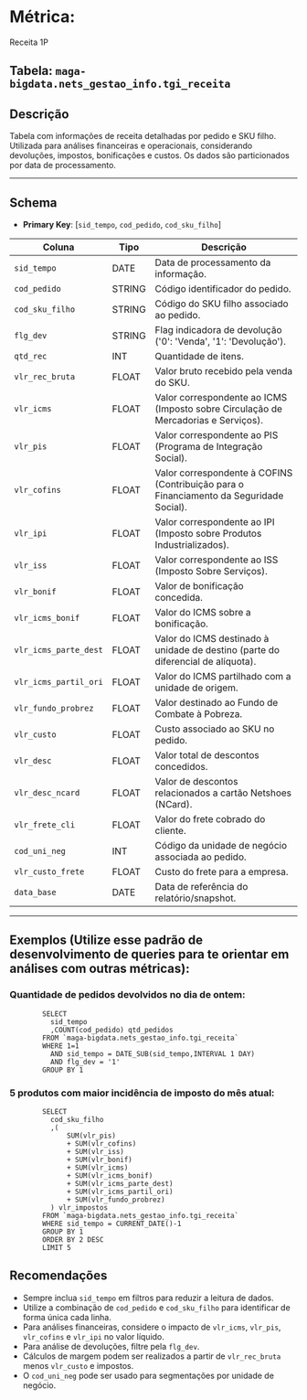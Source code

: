 # Métrica:  
Receita 1P  

## Tabela: `maga-bigdata.nets_gestao_info.tgi_receita`

## Descrição  
Tabela com informações de receita detalhadas por pedido e SKU filho. Utilizada para análises financeiras e operacionais, considerando devoluções, impostos, bonificações e custos. Os dados são particionados por data de processamento.

---

## Schema  

- **Primary Key**: [`sid_tempo`, `cod_pedido`, `cod_sku_filho`]  

| Coluna                      | Tipo    | Descrição                                                                                              |
|-----------------------------|---------|--------------------------------------------------------------------------------------------------------|
| `sid_tempo`                 | DATE    | Data de processamento da informação.                                                                   |
| `cod_pedido`                | STRING  | Código identificador do pedido.                                                                        |
| `cod_sku_filho`             | STRING  | Código do SKU filho associado ao pedido.                                                               |
| `flg_dev`                   | STRING  | Flag indicadora de devolução ('0': 'Venda', '1': 'Devolução').                                         |
| `qtd_rec`                   | INT     | Quantidade de itens.                                                                                   |
| `vlr_rec_bruta`             | FLOAT   | Valor bruto recebido pela venda do SKU.                                                                |
| `vlr_icms`                  | FLOAT   | Valor correspondente ao ICMS (Imposto sobre Circulação de Mercadorias e Serviços).                     |
| `vlr_pis`                   | FLOAT   | Valor correspondente ao PIS (Programa de Integração Social).                                           |
| `vlr_cofins`                | FLOAT   | Valor correspondente à COFINS (Contribuição para o Financiamento da Seguridade Social).                |
| `vlr_ipi`                   | FLOAT   | Valor correspondente ao IPI (Imposto sobre Produtos Industrializados).                                 |
| `vlr_iss`                   | FLOAT   | Valor correspondente ao ISS (Imposto Sobre Serviços).                                                  |
| `vlr_bonif`                 | FLOAT   | Valor de bonificação concedida.                                                                        |
| `vlr_icms_bonif`            | FLOAT   | Valor do ICMS sobre a bonificação.                                                                     |
| `vlr_icms_parte_dest`       | FLOAT   | Valor do ICMS destinado à unidade de destino (parte do diferencial de alíquota).                       |
| `vlr_icms_partil_ori`       | FLOAT   | Valor do ICMS partilhado com a unidade de origem.                                                      |
| `vlr_fundo_probrez`         | FLOAT   | Valor destinado ao Fundo de Combate à Pobreza.                                                         |
| `vlr_custo`                 | FLOAT   | Custo associado ao SKU no pedido.                                                                      |
| `vlr_desc`                  | FLOAT   | Valor total de descontos concedidos.                                                                   |
| `vlr_desc_ncard`            | FLOAT   | Valor de descontos relacionados a cartão Netshoes (NCard).                                             |
| `vlr_frete_cli`             | FLOAT   | Valor do frete cobrado do cliente.                                                                     |
| `cod_uni_neg`               | INT     | Código da unidade de negócio associada ao pedido.                                                      |
| `vlr_custo_frete`           | FLOAT   | Custo do frete para a empresa.                                                                         |
| `data_base`                 | DATE    | Data de referência do relatório/snapshot.                                                              |

---

## Exemplos (Utilize esse padrão de desenvolvimento de queries para te orientar em análises com outras métricas):

### Quantidade de pedidos devolvidos no dia de ontem:
			SELECT
			  sid_tempo
			  ,COUNT(cod_pedido) qtd_pedidos
			FROM `maga-bigdata.nets_gestao_info.tgi_receita`
			WHERE 1=1
			  AND sid_tempo = DATE_SUB(sid_tempo,INTERVAL 1 DAY)
			  AND flg_dev = '1'
			GROUP BY 1

### 5 produtos com maior incidência de imposto do mês atual:

			SELECT
			  cod_sku_filho
			  ,(
			      SUM(vlr_pis)
			      + SUM(vlr_cofins)
			      + SUM(vlr_iss)
			      + SUM(vlr_bonif)
			      + SUM(vlr_icms)
			      + SUM(vlr_icms_bonif)
			      + SUM(vlr_icms_parte_dest)
			      + SUM(vlr_icms_partil_ori)
			      + SUM(vlr_fundo_probrez)
			  ) vlr_impostos
			FROM `maga-bigdata.nets_gestao_info.tgi_receita`
			WHERE sid_tempo = CURRENT_DATE()-1
			GROUP BY 1
			ORDER BY 2 DESC
			LIMIT 5
			

## Recomendações  

- Sempre inclua `sid_tempo` em filtros para reduzir a leitura de dados.
- Utilize a combinação de `cod_pedido` e `cod_sku_filho` para identificar de forma única cada linha.
- Para análises financeiras, considere o impacto de `vlr_icms`, `vlr_pis`, `vlr_cofins` e `vlr_ipi` no valor líquido.
- Para análise de devoluções, filtre pela `flg_dev`.
- Cálculos de margem podem ser realizados a partir de `vlr_rec_bruta` menos `vlr_custo` e impostos.
- O `cod_uni_neg` pode ser usado para segmentações por unidade de negócio.
